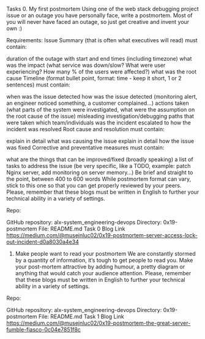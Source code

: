 Tasks
0. My first postmortem
Using one of the web stack debugging project issue or an outage you have personally face, write a postmortem. Most of you will never have faced an outage, so just get creative and invent your own :)

Requirements:
Issue Summary (that is often what executives will read) must contain:

duration of the outage with start and end times (including timezone)
what was the impact (what service was down/slow? What were user experiencing? How many % of the users were affected?)
what was the root cause
Timeline (format bullet point, format: time - keep it short, 1 or 2 sentences) must contain:

when was the issue detected
how was the issue detected (monitoring alert, an engineer noticed something, a customer complained…)
actions taken (what parts of the system were investigated, what were the assumption on the root cause of the issue)
misleading investigation/debugging paths that were taken
which team/individuals was the incident escalated to
how the incident was resolved
Root cause and resolution must contain:

explain in detail what was causing the issue
explain in detail how the issue was fixed
Corrective and preventative measures must contain:

what are the things that can be improved/fixed (broadly speaking)
a list of tasks to address the issue (be very specific, like a TODO, example: patch Nginx server, add monitoring on server memory…)
Be brief and straight to the point, between 400 to 600 words
While postmortem format can vary, stick to this one so that you can get properly reviewed by your peers.
Please, remember that these blogs must be written in English to further your technical ability in a variety of settings.

Repo:

GitHub repository: alx-system_engineering-devops
Directory: 0x19-postmortem
File: README.md
Task 0 Blog Link
https://medium.com/@musejnluc02/0x19-postmortem-server-access-lock-out-incident-d0a8030a4e34



1. Make people want to read your postmortem
We are constantly stormed by a quantity of information, it’s tough to get people to read you.
Make your post-mortem attractive by adding humour, a pretty diagram or anything that would catch your audience attention.
Please, remember that these blogs must be written in English to further your technical ability in a variety of settings.

Repo:

GitHub repository: alx-system_engineering-devops
Directory: 0x19-postmortem
File: README.md
Task 1 Blog Link
https://medium.com/@musejnluc02/0x19-postmortem-the-great-server-fumble-fiasco-0c04e7851f8c

